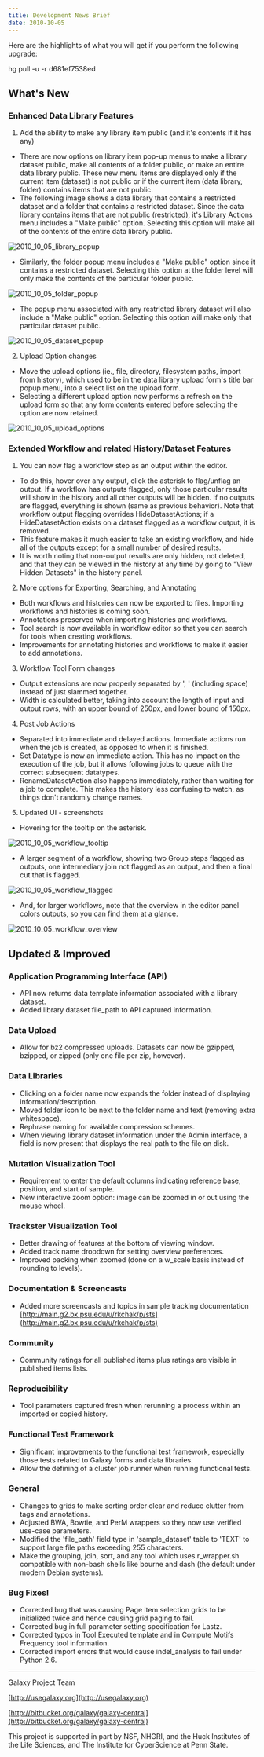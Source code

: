 ```yaml
---
title: Development News Brief
date: 2010-10-05
---
```


Here are the highlights of what you will get if you perform the following upgrade:

hg pull -u -r d681ef7538ed

## What's New

### Enhanced Data Library Features

1. Add the ability to make any library item public (and it's contents if it has any)
* There are now options on library item pop-up menus to make a library dataset public, make all contents of a folder public, or make an entire data library public. These new menu items are displayed only if the current item (dataset) is not public or if the current item (data library, folder) contains items that are not public. 
* The following image shows a data library that contains a restricted dataset and a folder that contains a restricted dataset. Since the data library contains items that are not public (restricted), it's Library Actions menu includes a "Make public" option. Selecting this option will make all of the contents of the entire data library public.

![2010_10_05_library_popup](/src/archive/dev-news-briefs/2010-10-05/2010_10_05_library_popup.png)

* Similarly, the folder popup menu includes a "Make public" option since it contains a restricted dataset. Selecting this option at the folder level will only make the contents of the particular folder public.

![2010_10_05_folder_popup](/src/archive/dev-news-briefs/2010-10-05/2010_10_05_folder_popup.png)

* The popup menu associated with any restricted library dataset will also include a "Make public" option. Selecting this option will make only that particular dataset public.

![2010_10_05_dataset_popup](/src/archive/dev-news-briefs/2010-10-05/2010_10_05_dataset_popup.png)

2. Upload Option changes
* Move the upload options (ie., file, directory, filesystem paths, import from history), which used to be in the data library upload form's title bar popup menu, into a select list on the upload form. 
* Selecting a different upload option now performs a refresh on the upload form so that any form contents entered before selecting the option are now retained.

![2010_10_05_upload_options](/src/archive/dev-news-briefs/2010-10-05/2010_10_05_upload_options.png)


### Extended Workflow and related History/Dataset Features

1. You can now flag a workflow step as an output within the editor.  
* To do this, hover over any output, click the asterisk to flag/unflag an output.  If a workflow has outputs flagged, only those particular results will show in the history and all other outputs will be hidden.  If no outputs are flagged, everything is shown (same as previous behavior).  Note that workflow output flagging overrides HideDatasetActions; if a HideDatasetAction exists on a dataset flagged as a workflow output, it is removed.
* This feature makes it much easier to take an existing workflow, and hide all of the outputs except for a small number of desired results.
* It is worth noting that non-output results are only hidden, not deleted, and that they can be viewed in the history at any time by going to "View Hidden Datasets" in the history panel.

2. More options for Exporting, Searching, and Annotating
* Both workflows and histories can now be exported to files. Importing workflows and histories is coming soon.
* Annotations preserved when importing histories and workflows.
* Tool search is now available in workflow editor so that you can search for tools when creating workflows.
* Improvements for annotating histories and workflows to make it easier to add annotations.

3. Workflow Tool Form changes
* Output extensions are now properly separated by ', ' (including space) instead of just slammed together.
* Width is calculated better, taking into account the length of input and output rows, with an upper bound of 250px, and lower bound of 150px.

4. Post Job Actions
* Separated into immediate and delayed actions.  Immediate actions run when the job is created, as opposed to when it is finished.  
* Set Datatype is now an immediate action.  This has no impact on the execution of the job, but it allows following jobs to queue with the correct subsequent datatypes.
* RenameDatasetAction also happens immediately, rather than waiting for a job to complete.  This makes the history less confusing to watch, as things don't randomly change names.

5. Updated UI - screenshots
* Hovering for the tooltip on the asterisk.

![2010_10_05_workflow_tooltip](/src/archive/dev-news-briefs/2010-10-05/2010_10_05_workflow_tooltip.png)

* A larger segment of a workflow, showing two Group steps flagged as outputs, one intermediary join not flagged as an output, and then a final cut that is flagged.

![2010_10_05_workflow_flagged](/src/archive/dev-news-briefs/2010-10-05/2010_10_05_workflow_flagged.png)

* And, for larger workflows, note that the overview in the editor panel colors outputs, so you can find them at a glance.

![2010_10_05_workflow_overview](/src/archive/dev-news-briefs/2010-10-05/2010_10_05_workflow_overview.png)



## Updated & Improved

### Application Programming Interface (API)

* API now returns data template information associated with a library dataset.
* Added library dataset file_path to API captured information.

### Data Upload

* Allow for bz2 compressed uploads.  Datasets can now be gzipped, bzipped, or zipped (only one file per zip, however).

### Data Libraries

* Clicking on a folder name now expands the folder instead of displaying information/description.
* Moved folder icon to be next to the folder name and text (removing extra whitespace).
* Rephrase naming for available compression schemes.
* When viewing library dataset information under the Admin interface, a field is now present that displays the real path to the file on disk.

### Mutation Visualization Tool

* Requirement to enter the default columns indicating reference base, position, and start of sample.
* New interactive zoom option: image can be zoomed in or out using the mouse wheel. 

### Trackster Visualization Tool

* Better drawing of features at the bottom of viewing window.
* Added track name dropdown for setting overview preferences.
* Improved packing when zoomed (done on a w_scale basis instead of rounding to levels).

### Documentation & Screencasts

* Added more screencasts and topics in sample tracking documentation [http://main.g2.bx.psu.edu/u/rkchak/p/sts](http://main.g2.bx.psu.edu/u/rkchak/p/sts)

### Community

* Community ratings for all published items plus ratings are visible in published items lists.

### Reproducibility

* Tool parameters captured fresh when rerunning a process within an imported or copied history.

### Functional Test Framework

* Significant improvements to the functional test framework, especially those tests related to Galaxy forms and data libraries.
* Allow the defining of a cluster job runner when running functional tests.

### General

* Changes to grids to make sorting order clear and reduce clutter from tags and annotations.
* Adjusted BWA, Bowtie, and PerM wrappers so they now use verified use-case parameters. 
* Modified the 'file_path' field type in 'sample_dataset' table to 'TEXT' to support large file paths exceeding 255 characters.
* Make the grouping, join, sort, and any tool which uses r_wrapper.sh compatible with non-bash shells like bourne and dash (the default under modern Debian systems). 

### Bug Fixes!

* Corrected bug that was causing Page item selection grids to be initialized twice and hence causing grid paging to fail.
* Corrected bug in full parameter setting specification for Lastz.
* Corrected typos in Tool Executed template and in Compute Motifs Frequency tool information.
* Corrected import errors that would cause indel_analysis to fail under Python 2.6.

----

Galaxy Project Team

[http://usegalaxy.org](http://usegalaxy.org)

[http://bitbucket.org/galaxy/galaxy-central](http://bitbucket.org/galaxy/galaxy-central)

This project is supported in part by NSF, NHGRI, and the Huck Institutes of the Life Sciences, and The Institute for CyberScience at Penn State.
